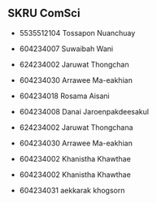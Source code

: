 





## SKRU ComSci


- 5535512104 Tossapon Nuanchuay

- 604234007 Suwaibah Wani
- 624234002 Jaruwat Thongchan

- 604234030 Arrawee Ma-eakhian
- 604234018 Rosama Aisani
- 604234008  Danai Jaroenpakdeesakul
- 624234002 Jaruwat Thongchana
- 604234030 Arrawee Ma-eakhian
- 604234002 Khanistha Khawthae

- 604234002 Khanistha Khawthae


- 604234031 aekkarak khogsorn

